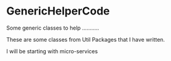 # GenericHelperCode
Some generic classes to help ...........

These are some classes from Util Packages that I have written.

I will be starting with micro-services
